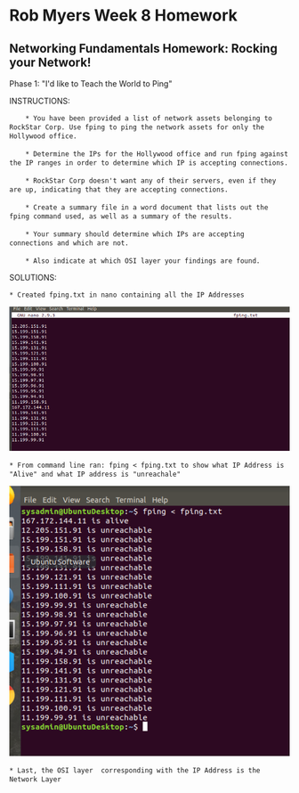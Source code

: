 # Rob Myers Week 8 Homework
## Networking Fundamentals Homework: Rocking your Network!

Phase 1: "I'd like to Teach the World to Ping"

INSTRUCTIONS: 

        * You have been provided a list of network assets belonging to RockStar Corp. Use fping to ping the network assets for only the Hollywood office.

        * Determine the IPs for the Hollywood office and run fping against the IP ranges in order to determine which IP is accepting connections.

        * RockStar Corp doesn't want any of their servers, even if they are up, indicating that they are accepting connections.

        * Create a summary file in a word document that lists out the fping command used, as well as a summary of the results.

        * Your summary should determine which IPs are accepting connections and which are not.

        * Also indicate at which OSI layer your findings are found.

SOLUTIONS: 

    * Created fping.txt in nano containing all the IP Addresses

 ![picture](IMAGE1/fping_TXT.PNG) 

    * From command line ran: fping < fping.txt to show what IP Address is "Alive" and what IP address is "unreachale"

![picture](IMAGE1/fping_running.PNG)

    * Last, the OSI layer  corresponding with the IP Address is the Network Layer